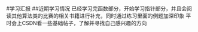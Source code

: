 #学习汇报
##近期学习情况
已经学习完函数部分，开始学习指针部分，并且会阅读其他算法类的比赛的相关书籍进行补充，同时通过练习里面的例题加深印象
平时会上CSDN看一些基础帖子，了解并寻找自己感兴趣的方向
